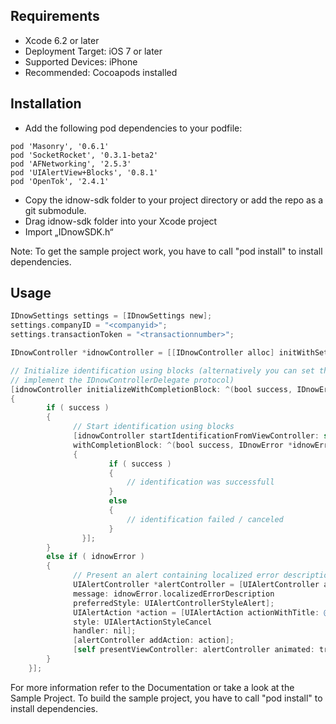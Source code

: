 ## Requirements

- Xcode 6.2 or later
- Deployment Target: iOS 7 or later
- Supported Devices: iPhone
- Recommended: Cocoapods installed


## Installation

- Add the following pod dependencies to your podfile:
```
pod 'Masonry', '0.6.1'
pod 'SocketRocket', '0.3.1-beta2'
pod 'AFNetworking', '2.5.3'
pod 'UIAlertView+Blocks', '0.8.1'
pod 'OpenTok', '2.4.1'
```
- Copy the idnow-sdk folder to your project directory or add the repo as a git submodule.
- Drag idnow-sdk folder into your Xcode project
- Import „IDnowSDK.h“

Note: To get the sample project work, you have to call "pod install" to install dependencies.


## Usage

```objective-c
IDnowSettings settings = [IDnowSettings new];
settings.companyID = "<companyid>";
settings.transactionToken = "<transactionnumber>";

IDnowController *idnowController = [[IDnowController alloc] initWithSettings: settings];

// Initialize identification using blocks (alternatively you can set the delegate and
// implement the IDnowControllerDelegate protocol)
[idnowController initializeWithCompletionBlock: ^(bool success, IDnowError *idnowError, bool canceledByUser)
{
		if ( success )
		{
		      // Start identification using blocks
			  [idnowController startIdentificationFromViewController: self 
			  withCompletionBlock: ^(bool success, IDnowError *idnowError, bool canceledByUser)
			  {
					  if ( success )
					  {
					      // identification was successfull
					  }
					  else
					  {
					      // identification failed / canceled
					  }
				}];
		}
		else if ( idnowError )
		{
		      // Present an alert containing localized error description
			  UIAlertController *alertController = [UIAlertController alertControllerWithTitle: @"Error" 
			  message: idnowError.localizedErrorDescription 
			  preferredStyle: UIAlertControllerStyleAlert];
			  UIAlertAction *action = [UIAlertAction actionWithTitle: @"Ok" 
			  style: UIAlertActionStyleCancel 
			  handler: nil];
			  [alertController addAction: action];
			  [self presentViewController: alertController animated: true completion: nil];
		}
	}];
```

For more information refer to the Documentation or take a look at the Sample Project.
To build the sample project, you have to call "pod install" to install dependencies.

